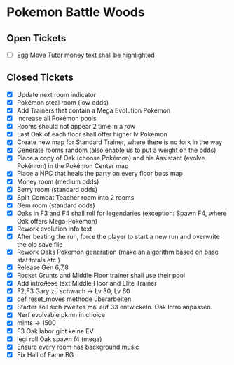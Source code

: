 # Pokemon Battle Woods

## Open Tickets
- [ ] Egg Move Tutor money text shall be highlighted

## Closed Tickets
- [x] Update next room indicator
- [x] Pokémon steal room (low odds)
- [x] Add Trainers that contain a Mega Evolution Pokemon
- [x] Increase all Pokémon pools
- [x] Rooms should not appear 2 time in a row
- [x] Last Oak of each floor shall offer higher lv Pokémon
- [x] Create new map for Standard Trainer, where there is no fork in the way
- [x] Generate rooms random (also enable us to put a weight on the odds)
- [x] Place a copy of Oak (choose Pokémon) and his Assistant (evolve Pokémon) in the Pokémon Center map
- [x] Place a NPC that heals the party on every floor boss map
- [x] Money room (medium odds)
- [x] Berry room (standard odds)
- [x] Split Combat Teacher room into 2 rooms
- [x] Gem room (standard odds)
- [x] Oaks in F3 and F4 shall roll for legendaries (exception: Spawn F4, where Oak offers Mega-Pokémon)
- [x] Rework evolution info text
- [x] After beating the run, force the player to start a new run and overwrite the old save file
- [x] Rework Oaks Pokemon generation (make an algorithm based on base stat totals etc.)
- [x] Release Gen 6,7,8
- [x] Rocket Grunts and Middle Floor trainer shall use their pool
- [x] Add intro<s>/lose</s> text Middle Floor and Elite Trainer
- [x] F2,F3 Gary zu schwach -> Lv 30, Lv 60
- [x] def reset_moves methode überarbeiten
- [x] Starter soll sich zweites mal auf 33 entwickeln. Oak Intro anpassen.
- [x] Nerf evolvable pkmn in choice
- [x] mints -> 1500
- [x] F3 Oak labor gibt keine EV
- [x] legi roll Oak spawn f4 (mega)
- [x] Ensure every room has background music
- [x] Fix Hall of Fame BG